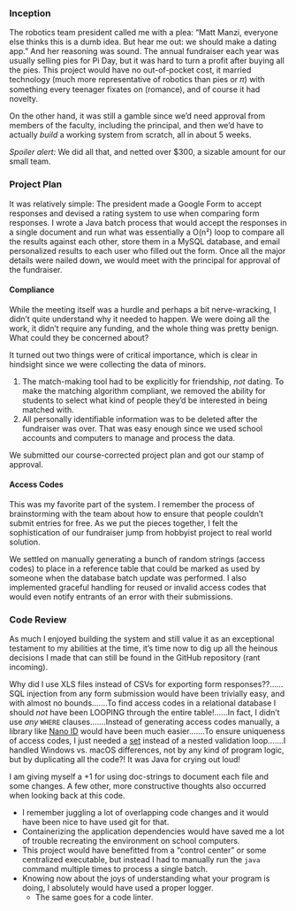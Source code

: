 ### Inception

The robotics team president called me with a plea: “Matt Manzi, everyone else thinks this is a dumb idea. But hear me out: we should make a dating app.” And her reasoning was sound. The annual fundraiser each year was usually selling pies for Pi Day, but it was hard to turn a profit after buying all the pies. This project would have no out-of-pocket cost, it married technology (much more representative of robotics than pies or 𝜋) with something every teenager fixates on (romance), and of course it had novelty.

On the other hand, it was still a gamble since we’d need approval from members of the faculty, including the principal, and then we’d have to actually _build_ a working system from scratch, all in about 5 weeks.

_Spoiler alert:_ We did all that, and netted over $300, a sizable amount for our small team.

### Project Plan

It was relatively simple: The president made a Google Form to accept responses and devised a rating system to use when comparing form responses. I wrote a Java batch process that would accept the responses in a single document and run what was essentially a O(n²) loop to compare all the results against each other, store them in a MySQL database, and email personalized results to each user who filled out the form. Once all the major details were nailed down, we would meet with the principal for approval of the fundraiser.

#### Compliance

While the meeting itself was a hurdle and perhaps a bit nerve-wracking, I didn’t quite understand why it needed to happen. We were doing all the work, it didn’t require any funding, and the whole thing was pretty benign. What could they be concerned about?

It turned out two things were of critical importance, which is clear in hindsight since we were collecting the data of minors.

1. The match-making tool had to be explicitly for friendship, _not_ dating. To make the matching algorithm compliant, we removed the ability for students to select what kind of people they’d be interested in being matched with.
2. All personally identifiable information was to be deleted after the fundraiser was over. That was easy enough since we used school accounts and computers to manage and process the data.

We submitted our course-corrected project plan and got our stamp of approval.

#### Access Codes

This was my favorite part of the system. I remember the process of brainstorming with the team about how to ensure that people couldn’t submit entries for free. As we put the pieces together, I felt the sophistication of our fundraiser jump from hobbyist project to real world solution.

We settled on manually generating a bunch of random strings (access codes) to place in a reference table that could be marked as used by someone when the database batch update was performed. I also implemented graceful handling for reused or invalid access codes that would even notify entrants of an error with their submissions.

### Code Review

As much I enjoyed building the system and still value it as an exceptional testament to my abilities at the time, it’s time now to dig up all the heinous decisions I made that can still be found in the GitHub repository (rant incoming).

Why did I use XLS files instead of CSVs for exporting form responses??……SQL injection from any form submission would have been trivially easy, and with almost no bounds.……To find access codes in a relational database I should _not_ have been LOOPING through the entire table!……In fact, I didn’t use _any_ `WHERE` clauses.……Instead of generating access codes manually, a library like [Nano ID](https://zelark.github.io/nano-id-cc/) would have been much easier.……To ensure uniqueness of access codes, I just needed a [set](<https://en.wikipedia.org/wiki/Set_(mathematics)>) instead of a nested validation loop…….I handled Windows vs. macOS differences, not by any kind of program logic, but by duplicating all the code?! It was Java for crying out loud!

I am giving myself a +1 for using doc-strings to document each file and some changes. A few other, more constructive thoughts also occurred when looking back at this code.

- I remember juggling a lot of overlapping code changes and it would have been nice to have used git for that.
- Containerizing the application dependencies would have saved me a lot of trouble recreating the environment on school computers.
- This project would have benefitted from a “control center” or some centralized executable, but instead I had to manually run the `java` command multiple times to process a single batch.
- Knowing now about the joys of understanding what your program is doing, I absolutely would have used a proper logger.
  - The same goes for a code linter.
